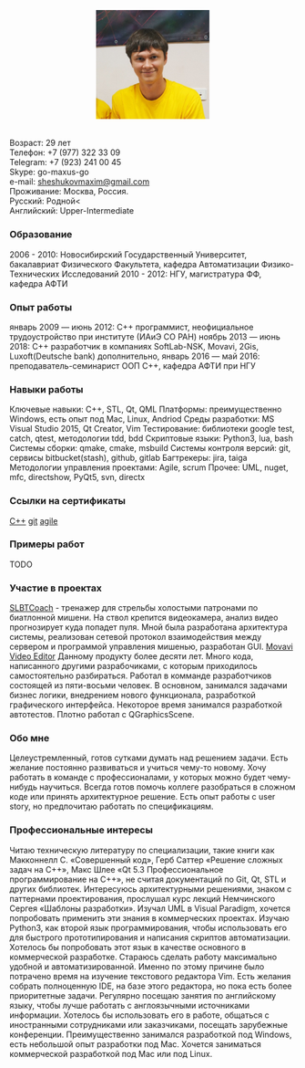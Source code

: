 <p align=center>
	<img src="./images/photo.png" width="200px" style="margin:16px;valign:center;">
</p>

Возраст: 29 лет  
Телефон: +7 (977) 322 33 09  
Telegram: +7 (923) 241 00 45  
Skype: go-maxus-go  
e-mail: sheshukovmaxim@gmail.com  
Проживание: Москва, Россия.  
Русский: Родной<  
Английский: Upper-Intermediate  

### Образование

2006 - 2010: 	Новосибирский Государственный Университет, бакалавриат Физического Факультета, кафедра Автоматизации Физико-Технических Исследований
2010 - 2012: 	НГУ, магистратура ФФ, кафедра АФТИ

### Опыт работы

январь 2009 — июнь 2012: С++ программист, неофициальное трудоустройство при институте (ИАиЭ СО РАН)
ноябрь 2013 — июнь 2018: C++ разработчик в компаниях SoftLab-NSK, Movavi, 2Gis, Luxoft(Deutsche bank)
дополнительно, январь 2016 — май 2016: преподаватель-семинарист ООП С++, кафедра АФТИ при НГУ

### Навыки работы

Ключевые навыки: С++, STL, Qt, QML
Платформы: преимущественно Windows, есть опыт под Mac, Linux, Andriod
Среды разработки: MS Visual Studio 2015, Qt Creator, Vim
Тестирование: библиотеки google test, catch, qtest, методологии tdd, bdd
Скриптовые языки: Python3, lua, bash
Системы сборки: qmake, cmake, msbuild
Системы контроля версий: git, сервисы bitbucket(stash), github, gitlab
Багтрекеры: jira, taiga
Методологии управления проектами: Agile, scrum
Прочее: UML, nuget, mfc, directshow, PyQt5, svn, directx

### Ссылки на сертификаты

[С++](https://drive.google.com/open?id=15Oub2s6kyQ46cU-gVCYjzJBZNLYL0y9J)
[git](https://drive.google.com/open?id=180_r3mn6kDGEWIykSrBRIUl5itSl7ESX)
[agile](https://drive.google.com/open?id=1a9K-tL_NADU9Zwgygf9IrW-60UL5gcNB)

### Примеры работ
TODO

### Участие в проектах

[SLBTCoach]( https://yadi.sk/i/SCxe3UgikCHA2 ) - тренажер для стрельбы холостыми патронами по биатлонной мишени. На ствол крепится видеокамера, анализ видео прогнозирует куда попадет пуля. Мной была разработана архитектура системы, реализован сетевой протокол взаимодействия между сервером и программой управления мишенью, разработан GUI.
[Movavi Video Editor](https://www.movavi.ru/mac-video-editor/)
Данному продукту более десяти лет. Много кода, написанного другими разрабочиками, с которым приходилось самостоятельно разбираться. Работал в комманде разработчиков состоящей из пяти-восьми человек. В основном, занимался задачами бизнес логики, внедрением нового функционала, разработкой графического интерфейса. Некоторое время занимался разработкой автотестов. Плотно работал с QGraphicsScene.

### Обо мне

Целеустремленный, готов сутками думать над решением задачи. Есть желание постоянно развиваться и учиться чему-то новому. Хочу работать в команде с профессионалами, у которых можно будет чему-нибудь научиться. Всегда готов помочь коллеге разобраться в сложном коде или принять архитектурное решение. Есть опыт работы с user story, но предпочитаю работать по спецификациям.

### Профессиональные интересы

Читаю техническую литературу по специализации, такие книги как Макконнелл С. «Совершенный код», Герб Саттер «Решение сложных задач на C++»,  Макс Шлее «Qt 5.3 Профессиональное программирование на C++», не считая документаций по Git, Qt, STL и других библиотек.
Интересуюсь архитектурными решениями, знаком с паттернами проектирования, прослушал курс лекций Немчинского Сергея «Шаблоны разработки». Изучал UML в Visual Paradigm, хочется попробовать применить эти знания в коммерческих проектах.
Изучаю Python3, как второй язык программирования, чтобы использовать его для быстрого прототипирования и написания скриптов автоматизации. Хотелось бы попробовать этот язык в качестве основного в коммерческой разработке.
Стараюсь сделать работу максимально удобной и автоматизированной. Именно по этому причине было потрачено время на изучение текстового редактора Vim. Есть желания собрать полноценную IDE, на базе этого редактора, но пока есть более приоритетные задачи.
Регулярно посещаю занятия по английскому языку, чтобы лучше работать с англоязычными источниками информации. Хотелось бы использовать его в работе, общаться с иностранными сотрудниками или заказчиками, посещать зарубежные конференции.
Преимущественно занимался разработкой под Windows, есть небольшой опыт разработки под Mac. Хочется заниматься коммерческой разработкой под Mac или под Linux.  
